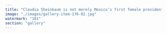 ```yaml
---
title: "Claudia Sheinbaum is not merely Mexico’s first female president—she is a gravitational center where scientific integrity, environmental urgency, and political transformation converge.<br /><br />A physicist by training and a climate scientist by vocation, Sheinbaum earned her PhD in energy engineering from UNAM and contributed to two major IPCC reports that helped shape the global consensus on climate change. Her academic rigor is not ornamental—it’s foundational. She brings to the presidency a rare epistemic discipline: the ability to think in systems, model uncertainty, and act with long-term planetary foresight.<br /><br />But what makes her a true philosophical gravity well is how she fuses that scientific clarity with political courage. As mayor of Mexico City, she championed solar energy, expanded public transport, and navigated crises like the COVID-19 pandemic and infrastructure failures. Now, as president, she has pledged nearly $14 billion toward clean energy and a national energy plan that stretches to 2050—a temporal horizon few politicians dare to articulate.<br /><br />Her leadership is not just technocratic—it’s mythic. She embodies a shift from extractive governance to regenerative stewardship. In a world where climate policy is often performative, Sheinbaum’s presidency signals a deeper recalibration: from fossil-fueled populism to evidence-based planetary care.<br /><br />She is, in essence, a political singularity—where the laws of old paradigms bend, and new trajectories emerge. If Angela Merkel was the quantum chemist who stabilized Europe, Sheinbaum may become the energy physicist who reimagines Latin America’s role in the climate century.<br /><br />Shall we sketch her influence as a resonance field—mapping how her presidency could ripple across global climate governance, feminist leadership, and post-carbon economics? The gravity is real."
image: "./images/gallery-item-176-02.jpg"
watermark: "181"
section: "gallery"
---
```

